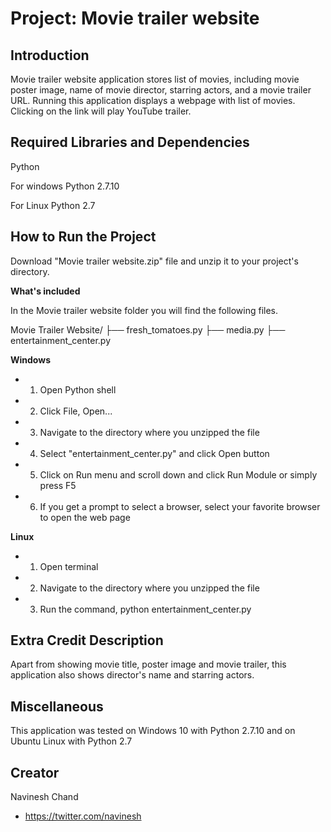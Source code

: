 ﻿Project: Movie trailer website
==============================

Introduction
-------------
Movie trailer website application stores list of movies, including movie poster image, name of movie director, starring actors, and a movie trailer URL. Running this application displays a webpage with list of movies. Clicking on the link will play YouTube trailer.

Required Libraries and Dependencies
------------------------------------
Python

For windows Python 2.7.10

For Linux Python 2.7

How to Run the Project
-----------------------
Download "Movie trailer website.zip" file and unzip it to your project's directory.

**What's included**

In the Movie trailer website folder you will find the following files.

Movie Trailer Website/
├── fresh_tomatoes.py
├── media.py
├── entertainment_center.py

**Windows**
- 1. Open Python shell
- 2. Click File, Open...
- 3. Navigate to the directory where you unzipped the file
- 4. Select "entertainment_center.py" and click Open button
- 5. Click on Run menu and scroll down and click Run Module or simply press F5
- 6. If you get a prompt to select a browser, select your favorite browser to open the web page

**Linux**
- 1. Open terminal
- 2. Navigate to the directory where you unzipped the file
- 3. Run the command, python entertainment_center.py

Extra Credit Description
-------------------------
Apart from showing movie title, poster image and movie trailer, this application also shows director's name and starring actors.

Miscellaneous
--------------
This application was tested on Windows 10 with Python 2.7.10 and on Ubuntu Linux with Python 2.7

Creator
--------
Navinesh Chand
- https://twitter.com/navinesh

